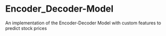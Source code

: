 # Encoder_Decoder-Model
An implementation of the Encoder-Decoder Model with custom features to predict stock prices
